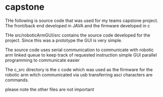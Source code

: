 # capstone
THe following is source code that was used for my teams capstone project.  The front/back end developed in JAVA and the firmware developed in c

THe src/roboticArmGUI/src contains the source code developed for the project.  Since this was a prototype the GUI is very simple.

The source code uses 
  serial communication to communicate with robotic arm
  linked queue to keep track of requested instruction
  simple GUI
  parallel programming to communicate easier
  
  
The c_src directory is the c code which was used as the firmware for the robotic arm witch communicated via usb transferring asci characters are commands.
  
please note the other files are not important
